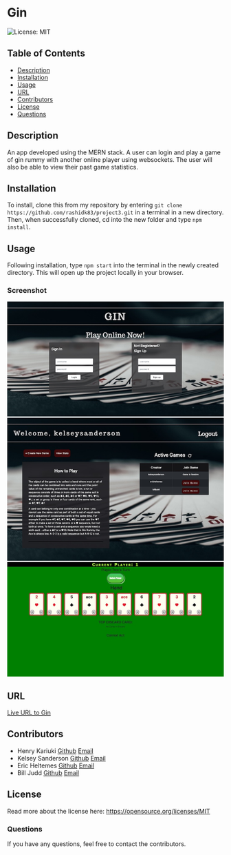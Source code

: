 # Gin
![License: MIT](https://img.shields.io/badge/License-MIT-yellow.svg)

## Table of Contents
* [Description](README.md#Description)
* [Installation](README.md#Installation)
* [Usage](README.md#Usage)
* [URL](README.md#URL)
* [Contributors](READ.md#Contributors)
* [License](README.md#License)
* [Questions](README.md#Questions)

## Description
An app developed using the MERN stack. A user can login and play a game of gin rummy with another online player using websockets. The user will also be able to view their past game statistics.

## Installation
To install, clone this from my repository by entering `git clone https://github.com/rashidk83/project3.git` in a terminal in a new directory. Then, when successfully cloned, cd into the new folder and type `npm install`.

## Usage
Following installation, type `npm start` into the terminal in the newly created directory. This will open up the project locally in your browser.

### Screenshot 
![Screenshot of Login Page](./screenshots/login_page.jpg)
![Screenshot of Options Page](./screenshots/options_page.jpg)
![Screenshot of Game Page](./screenshots/game_page.jpg)

## URL
[Live URL to Gin]()

## Contributors
* Henry Kariuki [Github](https://github.com/rashidk83) [Email](mailto:kariukihenry83@gmail.com)
* Kelsey Sanderson [Github](https://github.com/kelseysanderson)  [Email](mailto:kelseyschreifels@gmail.com)
* Eric Heltemes [Github](https://github.com/erheltemes)  [Email](mailto:e.heltemes83@gmail.com)
* Bill Judd [Github](https://github.com/stack-gunnar)  [Email](mailto:juddwilliam13@gmail.com)

## License
Read more about the license here:
https://opensource.org/licenses/MIT

### Questions
If you have any questions, feel free to contact the contributors.